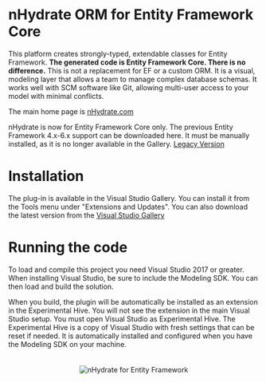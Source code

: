 nHydrate ORM for Entity Framework Core
========

This platform creates strongly-typed, extendable classes for Entity Framework. **The generated code is Entity Framework Core. There is no difference.** This is not a replacement for EF or a custom ORM. It is a visual, modeling layer that allows a team to manage complex database schemas. It works well with SCM software like Git, allowing multi-user access to your model with minimal conflicts.

The main home page is [nHydrate.com](https://nHydrate.com)

nHydrate is now for Entity Framework Core only. The previous Entity Framework 4.x-6.x support can be downloaded here. It must be manually installed, as it is no longer available in the Gallery.
[Legacy Version](http://nhydrate.org/downloads/nHydrate.DslPackage.vsix.zip)

Installation
========

The plug-in is available in the Visual Studio Gallery. You can install it from the Tools menu under "Extensions and Updates". You can also  download the latest version from the [Visual Studio Gallery](https://visualstudiogallery.msdn.microsoft.com/d641354e-b15f-437c-b7eb-83c6ac423651)

Running the code
========

To load and compile this project you need Visual Studio 2017 or greater. When installing Visual Studio, be sure to include the Modeling SDK. You can then load and build the solution.

When you build, the plugin will be automatically be installed as an extension in the Experimental Hive. You will not see the extension in the main Visual Studio setup. You must open Visual Studio as Experimental Hive. The Experimental Hive is a copy of Visual Studio with fresh settings that can be reset if needed. It is automatically installed and configured when you have the Modeling SDK on your machine.

<p align="center" style="padding-top:20px;">
<img src="http://nhydrate.org/images/nhydrate-medium.png" title="nHydrate for Entity Framework" >
</p>
